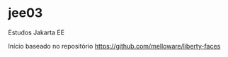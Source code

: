 # jee03

Estudos Jakarta EE

Início baseado no repositório https://github.com/melloware/liberty-faces
